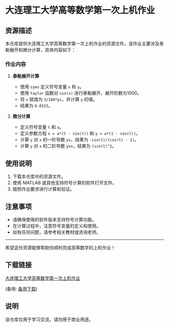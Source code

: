 # 大连理工大学高等数学第一次上机作业

## 资源描述

本仓库提供大连理工大学高等数学第一次上机作业的资源文件。该作业主要涉及泰勒展开和微分计算，具体内容如下：

### 作业内容

1. **泰勒展开计算**
   - 使用 `syms` 定义符号变量 `x` 和 `y`。
   - 使用 `taylor` 函数对 `sin(x)` 进行泰勒展开，展开阶数为1000。
   - 将 `x` 赋值为 `3/180*pi`，并计算 `y` 的值。
   - 结果为 `0.0523`。

2. **微分计算**
   - 定义符号变量 `t` 和 `a`。
   - 定义参数方程 `x = a*(t - sin(t))` 和 `y = a*(1 - cos(t))`。
   - 计算 `y` 对 `x` 的一阶导数 `yx`，结果为 `-sin(t)/(cos(t) - 1)`。
   - 计算 `y` 对 `x` 的二阶导数 `yxx`，结果为 `(sin(t)^2`。

## 使用说明

1. 下载本仓库中的资源文件。
2. 使用 MATLAB 或其他支持符号计算的软件打开文件。
3. 按照作业要求进行计算和验证。

## 注意事项

- 请确保使用的软件版本支持符号计算功能。
- 在计算过程中，注意符号变量的定义和使用。
- 如有任何问题，请参考相关教材或咨询老师。

---

希望这份资源能够帮助你顺利完成高等数学的上机作业！

## 下载链接
[大连理工大学高等数学第一次上机作业](https://pan.quark.cn/s/61b30a4c7b7e) 

(备用: [备用下载](https://pan.baidu.com/s/15YAi7emzYNnV3oQqEejGPQ?pwd=1234))

## 说明

该仓库仅用于学习交流，请勿用于商业用途。
